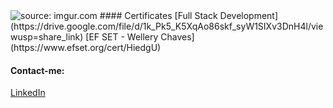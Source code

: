 <!-- I think this was a good idea -->
<img src="https://i.imgur.com/ou0N1BJ.png" title="source: imgur.com" />
<!-- <a href="https://imgur.com/G8CRFO5"><img src="https://imgur.com/vC3VlA3.png" title="source: imgur.com" /></a> -->
#### Certificates
[Full Stack Development](https://drive.google.com/file/d/1k_Pk5_K5XqAo86skf_syW1SIXv3DnH4l/viewusp=share_link)
[EF SET - Wellery Chaves](https://www.efset.org/cert/HiedgU)

#### Contact-me:
[LinkedIn](https://www.linkedin.com/in/wellerychaves/)
